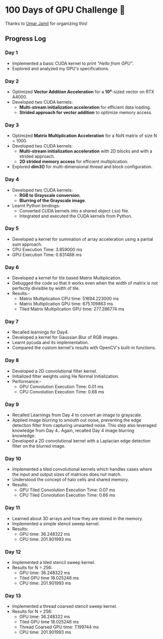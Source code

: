 # **100 Days of GPU Challenge** 🚀  

Thanks to [Umar Jamil](https://github.com/hkproj/100-days-of-gpu) for organizing this!  

## **Progress Log**  

### **Day 1**  
- Implemented a basic CUDA kernel to print *"Hello from GPU"*.  
- Explored and analyzed my GPU's specifications.  

### **Day 2**  
- Optimized **Vector Addition Acceleration** for a **10⁸**-sized vector on RTX A4000.  
- Developed two CUDA kernels:  
  - **Multi-stream initialization acceleration** for efficient data loading.  
  - **Strided approach for vector addition** to optimize memory access.  

### **Day 3**
- Optimized **Matrix Multiplication Acceleration** for a NxN matrix of size N = 1000.
- Developed two CUDA kernels:
  - **Multi-stream initialization acceleration** with 2D blocks and with a strided approach.
  - **2D strided memory access** for efficient multiplication.
- Explored **dim3()** for multi-dimensional thread and block configuration.

### **Day 4**
- Developed two CUDA kernels:
  - **RGB to Grayscale conversion**.
  - **Blurring of the Grayscale image**.
- Learnt Python bindings:
  - Converted CUDA kernels into a shared object (.so) file.
  - Integrated and executed the CUDA kernels from Python.

### **Day 5**
- Developed a kernel for summation of array acceleration using a partial sum approach.
- CPU Execution Time: 3.859000 ms
- GPU Execution Time: 0.831488 ms

### **Day 6**
- Developed a kernel for tile based Matrix Multiplication.
- Debugged the code so that it works even when the width of matrix is not perfectly divisible by width of tile.
- Results:-
  - Matrix Multiplication CPU time: 51694.223000 ms
  - Matrix Multiplication GPU time: 675.109863 ms
  - Tiled Matrix Multiplication GPU time: 277.286774 ms

### **Day 7**
- Recalled learnings for Day4.
- Developed a kernel for Gaussian Blur of RGB images.
- Learnt pycuda and its implementation.
- Compared the custom kernel's results with OpenCV's built-in functions.

### **Day 8**
- Developed a 2D convolutional filter kernel.
- Initialized filter weights using He Normal Initialization.
- Performance:-
  - GPU Convolution Execution Time: 0.01 ms
  - CPU Convolution Execution Time: 0.68 ms

### **Day 9**
- Recalled Learnings from Day 4 to convert an image to grayscale.
- Applied image blurring to smooth out noise, preventing the edge detection filter from capturing unwanted noise. This step also leveraged knowledge from Day 4.. Again, recalled Day 4 image blurring knowledge.
- Developed a 2D convolutional kernel with a Laplacian edge detection filter on the blurred image.

### **Day 10**
- Implemented a tiled convolutional kernels which handles cases where the input and output sizes of matrices does not match.
- Understood the concept of halo cells and shared memory.
- Results:
  - GPU Tiled Convolution Execution Time: 0.07 ms
  - CPU Tiled Convolution Execution Time: 0.66 ms

 ### **Day 11**
 - Learned about 3D arrays and how they are stored in the memory.
 - Implemented a simple stencil sweep kernel.
 - Results:
   - GPU time: 36.248322 ms
   - CPU time: 201.901993 ms

 ### **Day 12**
 - Implemented a tiled stencil sweep kernel.
 - Results for N = 256:
   - GPU time: 36.248322 ms
   - Tiled GPU time 18.025248 ms
   - CPU time: 201.901993 ms

 ### **Day 13**
 - Implemented a thread coarsed stencil sweep kernel.
 - Results for N = 256:
   - GPU time: 36.248322 ms
   - Tiled GPU time 18.025248 ms
   - Thread Coarsed GPU time: 7.199744 ms
   - CPU time: 201.901993 ms
